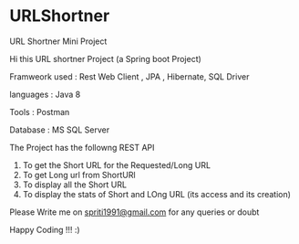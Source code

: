 # URLShortner
URL Shortner Mini Project

Hi this URL shortner Project (a Spring boot Project)

Framweork used : Rest Web Client , JPA , Hibernate, SQL Driver 

 languages : Java 8

Tools : Postman

Database : MS SQL Server

The Project has the followng REST API
1) To get the Short URL for the Requested/Long URL 
2) To get Long url from ShortURl
3) To display all the Short URL
4) To display the stats of Short and LOng URL (its access and its creation)

Please Write me on spriti1991@gmail.com for any queries or doubt 

Happy Coding !!! :)
